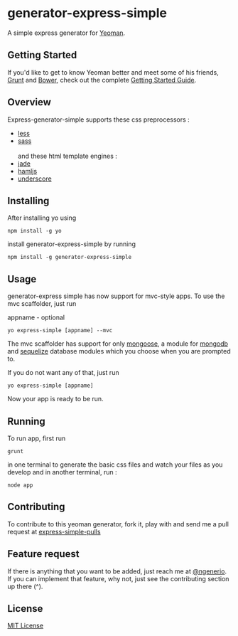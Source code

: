 # generator-express-simple

A simple express generator for [Yeoman](http://yeoman.io).


## Getting Started

If you'd like to get to know Yeoman better and meet some of his friends, [Grunt](http://gruntjs.com) and [Bower](http://bower.io), check out the complete [Getting Started Guide](https://github.com/yeoman/yeoman/wiki/Getting-Started).

## Overview
Express-generator-simple supports these css preprocessors :
- [less](http://lesscss.org)
- [sass](http://sass-lang.com)
<br></br>and these html template engines :
- [jade](http://jade-lang.com)
- [hamljs](https://github.com/visionmedia/haml.js)
- [underscore](http://documentcloud.github.io/underscore/#template)

## Installing

After installing yo using

```shell
npm install -g yo
```

install generator-express-simple by running

```shell
npm install -g generator-express-simple
```

## Usage
generator-express simple has now support  for mvc-style apps.
To use the mvc scaffolder, just run

appname - optional

```shell
yo express-simple [appname] --mvc
```

The mvc scaffolder has support for only [mongoose](http://mongoosejs.com), a module for [mongodb](www.mongodb.org) and [sequelize](http://sequelizejs.com) database modules which you choose when you are prompted to.

If you do not want any of that, just run

```shell
yo express-simple [appname]
```
Now your app is ready to be run.

## Running
To run app, first run

```shell
grunt
```
in one terminal to generate the basic css files and watch your files as you develop and in another terminal, run :

```shell
node app
``` 
## Contributing
To contribute to this yeoman generator, fork it, play with and send me a pull request at [express-simple-pulls](https://github.com/ngenerio/generator-express-simple/pulls)

## Feature request
If there is anything that you want to be added, just reach me at [@ngenerio](https://twitter.com/ngenerio).
If you can implement that feature, why not, just see the contributing section up there (^).

## License

[MIT License](http://en.wikipedia.org/wiki/MIT_License)
